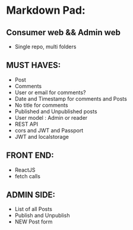 # Markdown Pad:

## Consumer web && Admin web

- Single repo, multi folders


## MUST HAVES:

- Post
- Comments
- User or email for comments?
- Date and Timestamp for comments and Posts
- No title for comments
- Published and Unpublished posts 
- User model : Admin or reader
- REST API
- cors and JWT and Passport
- JWT and localstorage

## FRONT END:

- ReactJS
- fetch calls

## ADMIN SIDE:

- List of all Posts
- Publish and Unpublish
- NEW Post form